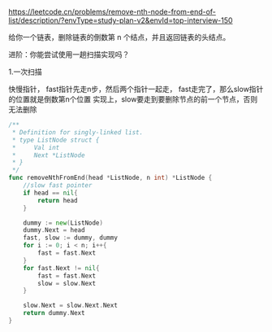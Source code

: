 https://leetcode.cn/problems/remove-nth-node-from-end-of-list/description/?envType=study-plan-v2&envId=top-interview-150

给你一个链表，删除链表的倒数第 n 个结点，并且返回链表的头结点。

进阶：你能尝试使用一趟扫描实现吗？


1.一次扫描

快慢指针， fast指针先走n步，然后两个指针一起走， fast走完了，那么slow指针的位置就是倒数第n个位置
实现上，slow要走到要删除节点的前一个节点，否则无法删除

```go
/**
 * Definition for singly-linked list.
 * type ListNode struct {
 *     Val int
 *     Next *ListNode
 * }
 */
func removeNthFromEnd(head *ListNode, n int) *ListNode {
    //slow fast pointer
    if head == nil{
        return head
    }

    dummy := new(ListNode)
    dummy.Next = head
    fast, slow := dummy, dummy
    for i := 0; i < n; i++{
        fast = fast.Next
    }
    for fast.Next != nil{
        fast = fast.Next
        slow = slow.Next
    }

    slow.Next = slow.Next.Next
    return dummy.Next
}
```